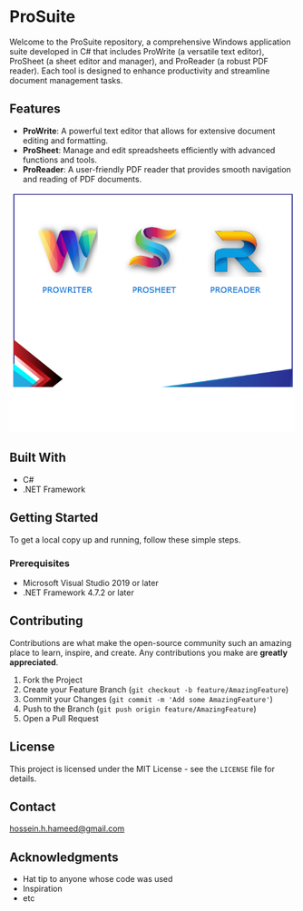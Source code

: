 # ProSuite

Welcome to the ProSuite repository, a comprehensive Windows application suite developed in C# that includes ProWrite (a versatile text editor), ProSheet (a sheet editor and manager), and ProReader (a robust PDF reader). Each tool is designed to enhance productivity and streamline document management tasks.

## Features

- **ProWrite**: A powerful text editor that allows for extensive document editing and formatting.
- **ProSheet**: Manage and edit spreadsheets efficiently with advanced functions and tools.
- **ProReader**: A user-friendly PDF reader that provides smooth navigation and reading of PDF documents.
  
![Login Page](https://github.com/Husseinhhameed/PROSUITE/blob/master/pro.png)


## Built With

- C# 
- .NET Framework

## Getting Started

To get a local copy up and running, follow these simple steps.

### Prerequisites

- Microsoft Visual Studio 2019 or later
- .NET Framework 4.7.2 or later

## Contributing

Contributions are what make the open-source community such an amazing place to learn, inspire, and create. Any contributions you make are **greatly appreciated**.

1. Fork the Project
2. Create your Feature Branch (`git checkout -b feature/AmazingFeature`)
3. Commit your Changes (`git commit -m 'Add some AmazingFeature'`)
4. Push to the Branch (`git push origin feature/AmazingFeature`)
5. Open a Pull Request

## License

This project is licensed under the MIT License - see the `LICENSE` file for details.

## Contact

hossein.h.hameed@gmail.com

## Acknowledgments

- Hat tip to anyone whose code was used
- Inspiration
- etc
